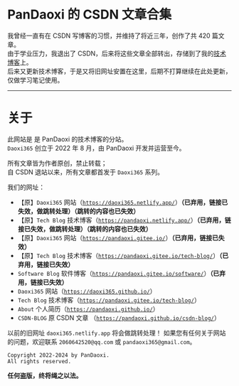 # PanDaoxi 的 CSDN 文章合集

我曾经一直有在 CSDN 写博客的习惯，并维持了将近三年，创作了共 $420$ 篇文章。\
由于学业压力，我退出了 CSDN，后来将这些文章全部转出，存储到了我的[技术博客](https://pandaoxi.gitee.io/tech-blog)上。\
后来又更新技术博客，于是又将旧网址安置在这里，后期不打算继续在此处更新，仅做学习笔记使用。

---

# 关于

此网站是 是 PanDaoxi 的技术博客的分站。\
`Daoxi365` 创立于 $2022$ 年 $8$ 月，由 PanDaoxi 开发并运营至今。

所有文章皆为作者原创，禁止转载；\
自 CSDN 退站以来，所有文章都首发于 `Daoxi365` 系列。

我们的网址：

- 【原】`Daoxi365` 网站（[`https://daoxi365.netlify.app/`](https://daoxi365.netlify.app/)）**（已弃用，链接已失效，做跳转处理）（跳转的内容也已失效）**
- 【原】`Tech Blog` 技术博客（[`https://pandaoxi.netlify.app/`](https://pandaoxi.netlify.app/)）**（已弃用，链接已失效，做跳转处理）（跳转的内容也已失效）**
- 【原】`Daoxi365` 网站（[`https://pandaoxi.gitee.io/`](https://pandaoxi.gitee.io/)）**（已弃用，链接已失效）**
- 【原】`Tech Blog` 技术博客（[`https://pandaoxi.gitee.io/tech-blog/`](https://pandaoxi.gitee.io/tech-blog)）**（已弃用，链接已失效）**
- `Software Blog` 软件博客（[`https://pandaoxi.gitee.io/software/`](https://pandaoxi.gitee.io/software)）**（已弃用，链接已失效）**
- `Daoxi365` 网站（[`https://daoxi365.github.io/`](https://daoxi365.github.io/)）
- `Tech Blog` 技术博客（[`https://pandaoxi.gitee.io/tech-blog/`](https://daoxi365.github.io/tech-blog)）
- `About` 个人简历（[`https://pandaoxi.github.io/`](https://pandaoxi.github.io/)）
- `CSDN-BLOG` 原 CSDN 文章 （[`https://pandaoxi.github.io/csdn-blog/`](https://pandaoxi.github.io/csdn-blog/)）

以前的旧网址 `daoxi365.netlify.app` 将会做跳转处理！
如果您有任何关于网站的问题，欢迎联系 `2060642520@qq.com` 或 `pandaoxi365@gmail.com`。

```
Copyright 2022-2024 by PanDaoxi.
All rights reserved.
```

**任何盗版，终将绳之以法。**
